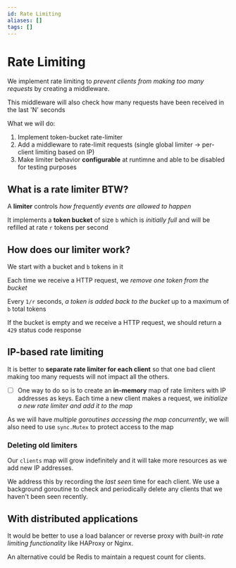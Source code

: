 ```yaml
---
id: Rate Limiting
aliases: []
tags: []
---
```


# Rate Limiting

We implement rate limiting to _prevent clients from making too many requests_ by creating a middleware.

This middleware will also check how many requests have been received in the last 'N' seconds

What we will do:

1. Implement token-bucket rate-limiter
2. Add a middleware to rate-limit requests (single global limiter -> per-client limiting based on IP)
3. Make limiter behavior **configurable** at runtimne and able to be disabled for testing purposes

## What is a rate limiter BTW?

A **limiter** controls _how frequently events are allowed to happen_

It implements a **token bucket** of size `b` which is _initially full_ and will be refilled at rate `r` tokens per second

## How does our limiter work?

We start with a bucket and `b` tokens in it

Each time we receive a HTTP request, we _remove one token from the bucket_

Every `1/r` seconds, _a token is added back to the bucket_ up to a maximum of `b` total tokens

If the bucket is empty and we receive a HTTP request, we should return a `429` status code response

## IP-based rate limiting

It is better to **separate rate limiter for each client** so that one bad client making too many requests will not impact all the others.

- [ ] One way to do so is to create an **in-memory** map of rate limiters with IP addresses as keys. Each time a new client makes a request, we _initialize a new rate limiter and add it to the map_

As we will have _multiple goroutines accessing the map concurrently_, we will also need to use `sync.Mutex` to protect access to the map

### Deleting old limiters

Our `clients` map will grow indefinitely and it will take more resources as we add new IP addresses.

We address this by recording the _last seen_ time for each client. We use a background goroutine to check and periodically delete any clients that we haven't been seen recently.

## With distributed applications

It would be better to use a load balancer or reverse proxy with _built-in rate limiting functionality_ like HAProxy or Nginx.

An alternative could be Redis to maintain a request count for clients.
